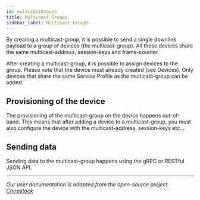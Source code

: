 ```yaml
---
id: multicastGroups
title: Multicast Groups
sidebar_label: Multicast Groups
---
```


By creating a multicast-group, it is possible to send a single downlink payload to a group of devices (the multicast-group). All these devices share the same multicast-address, session-keys and frame-counter.

After creating a multicast-group, it is possible to assign devices to the group. Please note that the device must already created (see Devices). Only devices that share the same Service Profile as the multicast-group can be added.

## Provisioning of the device

The provisioning of the multicast-group on the device happens out-of-band. This means that after adding a device to a multicast-group, you must also configure the device with the multicast-address, session-keys etc…

## Sending data

Sending data to the multicast-group happens using the gRPC or RESTful JSON API.

---

_Our user documentation is adapted from the open-source project [Chirpstack](https://www.chirpstack.io/application-server/)_
